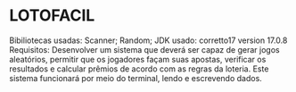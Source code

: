 # LOTOFACIL
Bibiliotecas usadas:
Scanner;
Random;
JDK usado:
corretto17 version 17.0.8
Requisitos:
Desenvolver um sistema que deverá ser capaz de gerar jogos aleatórios, permitir que os jogadores façam suas apostas, verificar os resultados e calcular prêmios de acordo com as regras da loteria. Este sistema funcionará por meio do terminal, lendo e escrevendo dados. 
